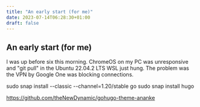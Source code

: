 ```yaml
---
title: "An early start (for me)"
date: 2023-07-14T06:28:30+01:00
draft: false
---
```

## An early start (for me)

I was up before six this morning. ChromeOS on my PC was unresponsive and "git pull" in the Ubuntu 22.04.2 LTS WSL just hung. The problem was the VPN by Google One was blocking connections.

sudo snap install --classic --channel=1.20/stable go
sudo snap install hugo

https://github.com/theNewDynamic/gohugo-theme-ananke
